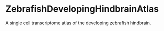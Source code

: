 # ZebrafishDevelopingHindbrainAtlas
A single cell transcriptome atlas of the developing zebrafish hindbrain.
